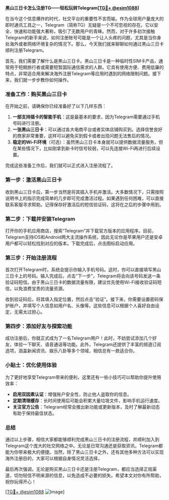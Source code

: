 **黑山三日卡怎么注册TG——轻松玩转Telegram[[TG💪+ @esim1088](https://t.me/s/esim1088)]**

在当今这个信息爆炸的时代，社交平台的重要性不言而喻。作为全球用户量庞大的即时通讯工具之一，Telegram（简称TG）无疑是一个不可忽视的存在。它以安全、快速和功能强大著称，吸引了无数用户的青睐。然而，对于许多初次接触Telegram的新手来说，如何注册账号可能是一个让人头疼的问题，尤其是当你身处海外或者网络环境复杂的情况下。那么，今天我们就来聊聊如何通过黑山三日卡顺利注册Telegram。

首先，我们需要了解什么是黑山三日卡。黑山三日卡是一种临时性SIM卡产品，通常用于短期旅行者或需要短暂国际通信需求的人群。它具有使用方便、费用低廉的特点，非常适合用来解决海外注册Telegram等应用时遇到的网络限制问题。接下来，我们就一步步教你如何操作。

### 准备工作：购买黑山三日卡

在开始之前，请确保你已经准备好了以下几样东西：
1. **一部支持插卡的智能手机**：这是最基本的要求，因为Telegram需要通过手机号码进行注册。
2. **一张黑山三日卡**：可以通过各大电商平台或者实体店铺购买到。选择信誉良好的商家非常重要，这样可以避免买到假卡或者出现问题无法售后的情况。
3. **稳定的Wi-Fi环境**（可选）：虽然黑山三日卡本身就可以提供数据流量服务，但在某些情况下，比如刚拿到新卡时信号较弱，可以先连接Wi-Fi再进行后续设置。

完成这些准备工作后，我们就可以正式进入注册流程了。

### 第一步：激活黑山三日卡

收到黑山三日卡后，第一步当然是将其插入手机并激活。大多数情况下，只需按照说明书上的指示完成简单的几步即可完成激活过程。如果遇到任何困难，可以直接联系客服寻求帮助。记得保存好激活后的短信验证码，这将在之后的步骤中用到。

### 第二步：下载并安装Telegram

打开你的手机应用商店，搜索“Telegram”并下载官方版本的应用程序。目前，Telegram支持iOS和Android两大主流操作系统，因此无论你是苹果用户还是安卓用户都可以轻松找到对应的版本。下载完成后，点击图标启动应用。

### 第三步：开始注册流程

首次打开Telegram时，系统会提示你输入手机号码。这时，你可以直接填写黑山三日卡上的号码。输入完成后，点击“下一步”，Telegram将会向该号码发送一条验证码短信。由于黑山三日卡的数据流量有限，建议优先使用Wi-Fi接收验证码短信，以免浪费宝贵的流量资源。

收到验证码后，将其填入指定位置，然后点击“验证”。接下来，你需要设置密码保护账户，并填写个人信息如用户名、头像等。这些信息可以根据个人喜好自由设定，无需太过担心。

### 第四步：添加好友与探索功能

成功注册后，你就正式成为了一名Telegram用户！此时，不妨尝试添加几个好友，体验一下聊天、语音通话等功能。此外，Telegram还提供了丰富的频道订阅选项，涵盖新闻资讯、娱乐八卦等多个领域，相信总有一款适合你。

### 小贴士：优化使用体验

为了更好地享受Telegram带来的便利，这里还有一些小技巧可以帮助你提升使用效率：
- **启用双因素认证**：增强账户安全性，防止他人盗取你的信息。
- **定期清理缓存**：长时间使用后可能会积累大量垃圾文件，影响手机运行速度。
- **关注官方公告**：Telegram经常会推出新功能或更新版本，及时了解最新动态有助于保持最佳状态。

### 总结

通过以上步骤，相信大家都能够顺利完成黑山三日卡的注册流程，并顺利加入到Telegram这个庞大的社交网络之中。无论是日常沟通还是获取资讯，Telegram都能为你带来极大的便捷。当然，除了黑山三日卡之外，还有其他多种方法可以实现海外注册目的，大家可以根据自身情况灵活选择。

最后再次强调，无论是购买黑山三日卡还是注册Telegram，都应当选择正规渠道，切勿轻信不明来源的信息，以免造成不必要的损失。希望本文对你有所帮助，祝你玩得开心！

[[TG💪+ @esim1088](https://t.me/s/esim1088) ![Image](https://i.postimg.cc/4NQfJmqS/Snipaste-2025-05-13-00-14-12.png)]